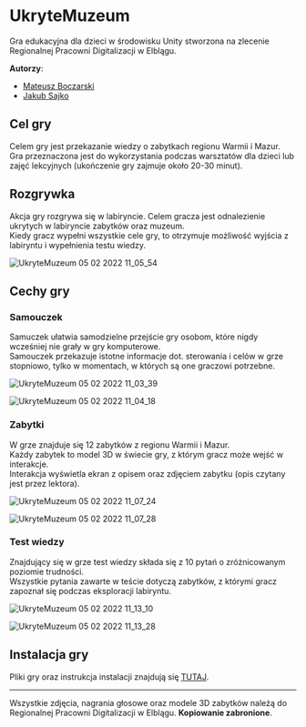 
# UkryteMuzeum

Gra edukacyjna dla dzieci w środowisku Unity stworzona na zlecenie Regionalnej Pracowni Digitalizacji w Elblągu.  

**Autorzy**:
- [Mateusz Boczarski](https://github.com/matbocz "Profil GitHub Mateusza Boczarskiego")
- [Jakub Sajko](https://github.com/SAJGONNDG "Profil GitHub Jakuba Sajko")

## Cel gry

Celem gry jest przekazanie wiedzy o zabytkach regionu Warmii i Mazur.  
Gra przeznaczona jest do wykorzystania podczas warsztatów dla dzieci lub zajęć lekcyjnych (ukończenie gry zajmuje około 20-30 minut).  

## Rozgrywka

Akcja gry rozgrywa się w labiryncie. Celem gracza jest odnalezienie ukrytych w labiryncie zabytków oraz muzeum.  
Kiedy gracz wypełni wszystkie cele gry, to otrzymuje możliwość wyjścia z labiryntu i wypełnienia testu wiedzy.  

![UkryteMuzeum 05 02 2022 11_05_54](https://user-images.githubusercontent.com/34821903/152640095-4b4a4a3b-6a35-4d0f-b07e-e6159f789988.png "Mapa labiryntu")

## Cechy gry

### Samouczek

Samuczek ułatwia samodzielne przejście gry osobom, które nigdy wcześniej nie grały w gry komputerowe.  
Samouczek przekazuje istotne informacje dot. sterowania i celów w grze stopniowo, tylko w momentach, w których są one graczowi potrzebne.  

![UkryteMuzeum 05 02 2022 11_03_39](https://user-images.githubusercontent.com/34821903/152640669-b137190b-8294-4ce7-9467-72756449294d.png "Ekran samouczka po rozpoczęciu rozgrywki")

![UkryteMuzeum 05 02 2022 11_04_18](https://user-images.githubusercontent.com/34821903/152640689-cd57393b-639d-44c5-9fbd-e466655e3f76.png "Ekran samouczka po odnalezieniu muzeum")

### Zabytki

W grze znajduje się 12 zabytków z regionu Warmii i Mazur.  
Każdy zabytek to model 3D w świecie gry, z którym gracz może wejść w interakcje.  
Interakcja wyświetla ekran z opisem oraz zdjęciem zabytku (opis czytany jest przez lektora).  

![UkryteMuzeum 05 02 2022 11_07_24](https://user-images.githubusercontent.com/34821903/152640862-4459ba8c-e2d1-4e9f-b089-b62d8a513ecb.png "Model 3D zabytku")

![UkryteMuzeum 05 02 2022 11_07_28](https://user-images.githubusercontent.com/34821903/152640898-a2a81550-821f-493d-98ea-325f38e500f0.png "Opis zabytku")

### Test wiedzy

Znajdujący się w grze test wiedzy składa się z 10 pytań o zróżnicowanym poziomie trudności.  
Wszystkie pytania zawarte w teście dotyczą zabytków, z którymi gracz zapoznał się podczas eksploracji labiryntu.  

![UkryteMuzeum 05 02 2022 11_13_10](https://user-images.githubusercontent.com/34821903/152641150-51988d27-d036-4b30-bfaf-d730912718b6.png "Ekran pytania z testu wiedzy")

![UkryteMuzeum 05 02 2022 11_13_28](https://user-images.githubusercontent.com/34821903/152641179-748a264a-ed56-44cf-8c2b-6ed77f48e55a.png "Ekran podsumowania z testu wiedzy")

## Instalacja gry

Pliki gry oraz instrukcja instalacji znajdują się [TUTAJ](https://github.com/matbocz/UkryteMuzeum/releases "Strona GitHub z wydaniami gry UkryteMuzeum").  

---

Wszystkie zdjęcia, nagrania głosowe oraz modele 3D zabytków należą do Regionalnej Pracowni Digitalizacji w Elblągu. **Kopiowanie zabronione**.  
